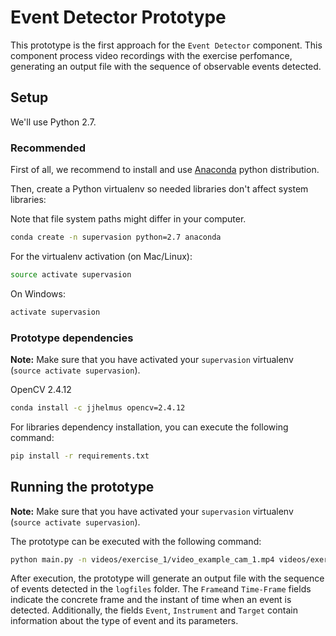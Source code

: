 # Event Detector Prototype
This prototype is the first approach for the `Event Detector` component. 
This component process video recordings with the exercise perfomance, generating an output file with the sequence of observable events detected.

## Setup

We'll use Python 2.7.

### Recommended

First of all, we recommend to install and use [Anaconda](https://www.continuum.io/downloads) python distribution.

Then, create a Python virtualenv so needed libraries don't affect system libraries:

Note that file system paths might differ in your computer.

```bash
conda create -n supervasion python=2.7 anaconda
```

For the virtualenv activation (on Mac/Linux):

```bash
source activate supervasion
```

On Windows:

```bash
activate supervasion
```


### Prototype dependencies

**Note:** Make sure that you have activated your `supervasion` virtualenv (`source activate supervasion`).

OpenCV 2.4.12
```bash
conda install -c jjhelmus opencv=2.4.12
```

For libraries dependency installation, you can execute the following command:
```bash
pip install -r requirements.txt
```

## Running the prototype

**Note:** Make sure that you have activated your `supervasion` virtualenv (`source activate supervasion`).

The prototype can be executed with the following command:

```bash
python main.py -n videos/exercise_1/video_example_cam_1.mp4 videos/exercise_1/video_example_cam_2.mp4
```

After execution, the prototype will generate an output file with the sequence of events detected in the `logfiles` folder. The `Frame`and `Time-Frame` fields indicate the concrete frame and the instant of time when an event is detected. Additionally, the fields `Event`, `Instrument` and `Target` contain information about the type of event and its parameters. 

